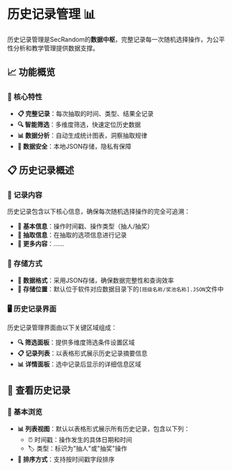 # 历史记录管理 📊

<ArticleMetadata />

历史记录管理是SecRandom的**数据中枢**，完整记录每一次随机选择操作，为公平性分析和教学管理提供数据支撑。

## 📈 功能概览

### 🎯 核心特性
- **📋 完整记录**：每次抽取的时间、类型、结果全记录
- **🔍 智能筛选**：多维度筛选，快速定位历史数据
- **📊 数据分析**：自动生成统计图表，洞察抽取规律
- **💾 数据安全**：本地JSON存储，隐私有保障

## 📋 历史记录概述

### 📝 记录内容
历史记录包含以下核心信息，确保每次随机选择操作的完全可追溯：

- **🔑 基本信息**：操作时间戳、操作类型（抽人/抽奖）
- **🎲 抽取信息**：在抽取的选项信息进行记录
- **📄 更多内容**：......

### 💾 存储方式
- **📄 数据格式**：采用JSON存储，确保数据完整性和查询效率
- **📂 存储位置**：默认位于软件对应数据目录下的`[班级名称/奖池名称].JSON`文件中

### 🖥️ 历史记录界面
历史记录管理界面由以下关键区域组成：

- **🔍 筛选面板**：提供多维度筛选条件设置区域
- **📋 记录列表**：以表格形式展示历史记录摘要信息
- **📊 详情面板**：选中记录后显示的详细信息区域

## 👀 查看历史记录

### 📖 基本浏览
- **📊 列表视图**：默认以表格形式展示所有历史记录，包含以下列：
  - ⏰ 时间戳：操作发生的具体日期和时间
  - 🏷️ 类型：标识为"抽人"或"抽奖"操作
- **🔄 排序方式**：支持按时间戳字段排序